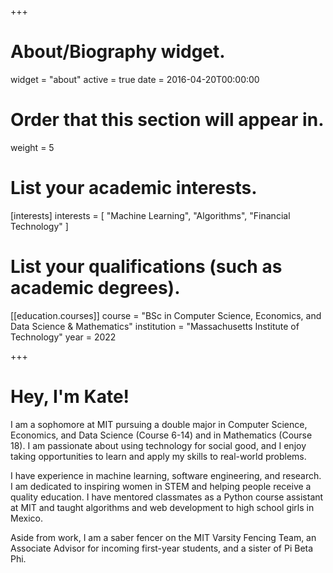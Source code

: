 +++
# About/Biography widget.
widget = "about"
active = true
date = 2016-04-20T00:00:00

# Order that this section will appear in.
weight = 5

# List your academic interests.
[interests]
  interests = [
    "Machine Learning",
    "Algorithms",
    "Financial Technology"
  ]

# List your qualifications (such as academic degrees).
[[education.courses]]
  course = "BSc in Computer Science, Economics, and Data Science & Mathematics"
  institution = "Massachusetts Institute of Technology"
  year = 2022

+++

# Hey, I'm Kate!

I am a sophomore at MIT pursuing a double major in Computer Science, Economics, and Data Science (Course 6-14) and in Mathematics (Course 18). I am passionate about using technology for social good, and I enjoy taking opportunities to learn and apply my skills to real-world problems.

I have experience in machine learning, software engineering, and research. I am dedicated to inspiring women in STEM and helping people receive a quality education. I have mentored classmates as a Python course assistant at MIT and taught algorithms and web development to high school girls in Mexico.

Aside from work, I am a saber fencer on the MIT Varsity Fencing Team, an Associate Advisor for incoming first-year students, and a sister of Pi Beta Phi.
